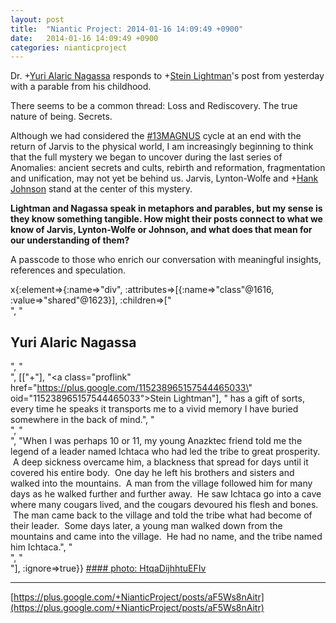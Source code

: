 ```yaml
---
layout: post
title:  "Niantic Project: 2014-01-16 14:09:49 +0900"
date:   2014-01-16 14:09:49 +0900
categories: nianticproject
---
```

Dr. +[Yuri Alaric Nagassa](https://plus.google.com/108841352205789260050 "") responds to +[Stein Lightman](https://plus.google.com/115238965157544465033 "")'s post from yesterday with a parable from his childhood.

There seems to be a common thread: Loss and Rediscovery. The true nature of being. Secrets.

Although we had considered the [#13MAGNUS](https://plus.google.com/s/%2313MAGNUS "") cycle at an end with the return of Jarvis to the physical world, I am increasingly beginning to think that the full mystery we began to uncover during the last series of Anomalies: ancient secrets and cults, rebirth and reformation, fragmentation and unification, may not yet be behind us. Jarvis, Lynton-Wolfe and +[Hank Johnson](https://plus.google.com/117792105926525258257 "") stand at the center of this mystery.

**Lightman and Nagassa speak in metaphors and parables, but my sense is they know something tangible. How might their posts connect to what we know of Jarvis, Lynton-Wolfe or Johnson, and what does that mean for our understanding of them?**

A passcode to those who enrich our conversation with meaningful insights, references and speculation.

x{:element=>{:name=>"div", :attributes=>[{:name=>"class"@1616, :value=>"shared"@1623}], :children=>["<br />", "<h2>Yuri Alaric Nagassa</h2>", "<br />", [["+"], "<a class=\"proflink\" href=\"https://plus.google.com/115238965157544465033\" oid=\"115238965157544465033\">Stein Lightman</a>"], " has a gift of sorts, every time he speaks it transports me to a vivid memory I have buried somewhere in the back of mind.", "<br />", "<br />", "When I was perhaps 10 or 11, my young Anazktec friend told me the legend of a leader named Ichtaca who had led the tribe to great prosperity.  A deep sickness overcame him, a blackness that spread for days until it covered his entire body.  One day he left his brothers and sisters and walked into the mountains.  A man from the village followed him for many days as he walked further and further away.  He saw Ichtaca go into a cave where many cougars lived, and the cougars devoured his flesh and bones.  The man came back to the village and told the tribe what had become of their leader.  Some days later, a young man walked down from the mountains and came into the village.  He had no name, and the tribe named him Ichtaca.", "<br />", "<br />"], :ignore=>true}}
[#### photo: HtqaDijhhtuEFIv](https://lh4.googleusercontent.com/-mtzH3H5yb4c/UtdogFeW_aI/AAAAAAAAAGg/s-G_STcxB58/IntotheMountains.png "")
- - -
[https://plus.google.com/+NianticProject/posts/aF5Ws8nAitr](https://plus.google.com/+NianticProject/posts/aF5Ws8nAitr)
